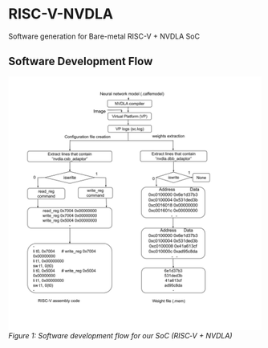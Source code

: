 # RISC-V-NVDLA
Software generation for Bare-metal RISC-V + NVDLA SoC  
## Software Development Flow
![Software Development Flow](docs/images/SW_flow.jpg)
*Figure 1: Software development flow for our SoC (RISC‑V + NVDLA)*
